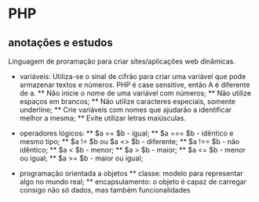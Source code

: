 # PHP
## anotações e estudos

Linguagem de proramação para criar sites/aplicações web dinâmicas.

* variáveis:
Utiliza-se o sinal de cifrão para criar uma variável que pode armazenar textos e números. PHP é case sensitive, então A é diferente de a.
** Não inicie o nome de uma variável com números;
** Não utilize espaços em brancos;
** Não utilize caracteres especiais, somente underline;
** Crie variáveis com nomes que ajudarão a identificar melhor a mesma;
** Evite utilizar letras maiúsculas.

* operadores lógicos:
** $a == $b - igual;
** $a === $b - idêntico e mesmo tipo;
** $a != $b ou $a <> $b - diferente;
** $a !== $b - não idêntico;
** $a < $b - menor;
** $a > $b - maior;
** $a <= $b - menor ou igual;
** $a >= $b - maior ou igual;

* programação orientada a objetos
** classe: modelo para representar algo no mundo real;
** encapsulamento: o objeto é capaz de carregar consigo não só dados, mas também funcionalidades
